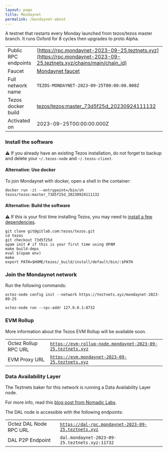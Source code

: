 ```yaml
---
layout: page
title: Mondaynet
permalink: /mondaynet-about
---
```


A testnet that restarts every Monday launched from tezos/tezos master branch. It runs Oxford for 8 cycles then upgrades to proto Alpha.

| | |
|-------|---------------------|
| Public RPC endpoints | [https://rpc.mondaynet-2023-09-25.teztnets.xyz](https://rpc.mondaynet-2023-09-25.teztnets.xyz/chains/main/chain_id)<br/> |
| Faucet | [Mondaynet faucet](https://faucet.mondaynet-2023-09-25.teztnets.xyz) |
| Full network name | `TEZOS-MONDAYNET-2023-09-25T00:00:00.000Z` |
| Tezos docker build | [tezos/tezos:master_73d5f25d_20230924111132](https://hub.docker.com/r/tezos/tezos/tags?page=1&ordering=last_updated&name=master_73d5f25d_20230924111132) |
| Activated on | 2023-09-25T00:00:00.000Z |





### Install the software

⚠️  If you already have an existing Tezos installation, do not forget to backup and delete your `~/.tezos-node` and `~/.tezos-client`.



#### Alternative: Use docker

To join Mondaynet with docker, open a shell in the container:

```
docker run -it --entrypoint=/bin/sh tezos/tezos:master_73d5f25d_20230924111132
```

#### Alternative: Build the software

⚠️  If this is your first time installing Tezos, you may need to [install a few dependencies](https://tezos.gitlab.io/introduction/howtoget.html#setting-up-the-development-environment-from-scratch).

```
git clone git@gitlab.com:tezos/tezos.git
cd tezos
git checkout 73d5f25d
opam init # if this is your first time using OPAM
make build-deps
eval $(opam env)
make
export PATH=$HOME/tezos/_build/install/default/bin/:$PATH
```

### Join the Mondaynet network

Run the following commands:

```
octez-node config init --network https://teztnets.xyz/mondaynet-2023-09-25

octez-node run --rpc-addr 127.0.0.1:8732
```


### EVM Rollup

More information about the Tezos EVM Rollup will be available soon.

| | |
|-------|---------------------|
| Octez Rollup RPC URL | [`https://evm-rollup-node.mondaynet-2023-09-25.teztnets.xyz`](https://evm-rollup-node.mondaynet-2023-09-25.teztnets.xyz/global/block/head) |
| EVM Proxy URL | [`https://evm.mondaynet-2023-09-25.teztnets.xyz`](https://evm.mondaynet-2023-09-25.teztnets.xyz) |




### Data Availability Layer

The Teztnets baker for this network is running a Data Availability Layer node.

For more info, read this [blog post from Nomadic Labs](https://research-development.nomadic-labs.com/data-availability-layer-tezos.html).

The DAL node is accessible with the following endpoints:

| | |
|-------|---------------------|
| Octez DAL Node RPC URL | [`https://dal-rpc.mondaynet-2023-09-25.teztnets.xyz`](https://dal-rpc.mondaynet-2023-09-25.teztnets.xyz) |
| DAL P2P Endpoint | `dal.mondaynet-2023-09-25.teztnets.xyz:11732` |




